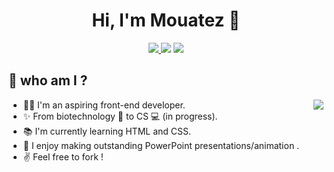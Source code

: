 <h1 align="center">Hi, I'm Mouatez 👋</h1>
<p align="center">
    <a href="https://twitter.com/mouatezbenariba" target="_blank" > <img src="https://img.shields.io/badge/twitter-%231FA1F1?style=flat&logo=twitter&logoColor=white"/ > </a>
    <a href="https://www.linkedin.com/in/mouatezbenariba/" target="_blank"><img src="https://img.shields.io/badge/linkedin-%230177B5?style=flat&logo=linkedin&logoColor=white"/></a>
    <a href="https://www.instagram.com/mouatez_benariba/" target="_blank"><img src="https://img.shields.io/badge/instagram-%23E4415F?style=flat&logo=instagram&logoColor=white"/></a>
  </p>
 
  <h2> 🤔 who am I ? </h2>

<img src="https://github-readme-stats.vercel.app/api/top-langs/?username=mouatezbenariba&layout=compact" align="right">

- 👨‍💻 I'm an aspiring front-end developer.
- ✨ From biotechnology 🧬 to CS 💻 (in progress).
- 📚 I'm currently learning HTML and CSS.
- 🎨 I enjoy making outstanding PowerPoint presentations/animation .
- ✌ Feel free to fork !

